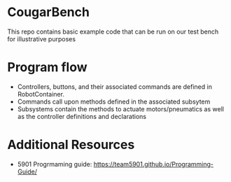 # CougarBench
This repo contains basic example code that can be run on our test bench for illustrative purposes

# Program flow
- Controllers, buttons, and their associated commands are defined in RobotContainer.
- Commands call upon methods defined in the associated subsytem
- Subsystems contain the methods to actuate motors/pneumatics as well as the controller definitions and declarations

# Additional Resources
 - 5901 Progrmaming guide: https://team5901.github.io/Programming-Guide/
